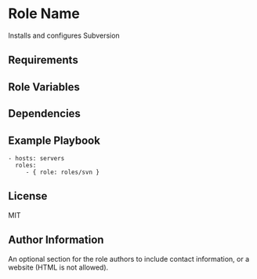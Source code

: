 Role Name
=========

Installs and configures Subversion

Requirements
------------


Role Variables
--------------


Dependencies
------------


Example Playbook
----------------


    - hosts: servers
      roles:
         - { role: roles/svn }

License
-------

MIT

Author Information
------------------

An optional section for the role authors to include contact information, or a
website (HTML is not allowed).
